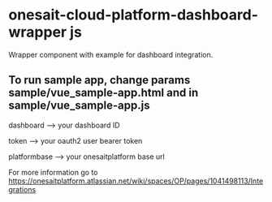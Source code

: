 # onesait-cloud-platform-dashboard-wrapper js
Wrapper component with example for dashboard integration.

## To run sample app, change params sample/vue_sample-app.html and in sample/vue_sample-app.js

dashboard --> your dashboard ID

token --> your oauth2 user bearer token

platformbase --> your onesaitplatform base url

For more information go to https://onesaitplatform.atlassian.net/wiki/spaces/OP/pages/1041498113/Integrations
